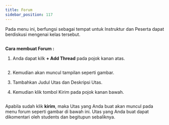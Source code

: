 ```yaml
---
title: Forum
sidebar_position: 117
---
```

Pada menu ini, berfungsi sebagai tempat untuk Instruktur dan Peserta dapat berdiskusi mengenai kelas tersebut. 

![]()

**Cara membuat Forum :**

1. Anda dapat kilk **+ Add Thread** pada pojok kanan atas.

   ![]()
2. Kemudian akan muncul tampilan seperti gambar.
3. Tambahkan Judul Utas dan Deskripsi Utas.
4. Kemudian klik tombol Kirim pada pojok kanan bawah.

   ![]()

Apabila sudah klik **kirim**, maka Utas yang Anda buat akan muncul pada menu forum seperti gambar di bawah ini. Utas yang Anda buat dapat dikomentari oleh students dan begitupun sebaliknya.

![]()

